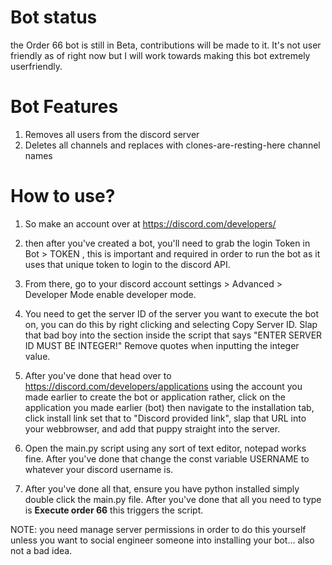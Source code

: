 # Bot status
the Order 66 bot is still in Beta, contributions will be made to it. It's not user friendly as of right now but I will work towards making this bot 
extremely userfriendly. 

# Bot Features
1. Removes all users from the discord server
2. Deletes all channels and replaces with clones-are-resting-here channel names

# How to use? 
1. So make an account over at https://discord.com/developers/

2. then after you've created a bot, you'll need to grab the login Token in Bot > TOKEN , this is important and required in order to
   run the bot as it uses that unique token to login to the discord API.

3. From there, go to your discord account settings > Advanced > Developer Mode enable developer mode.

4. You need to get the server ID of the server you want to execute the bot on, you can do this by right clicking and selecting Copy Server ID.
   Slap that bad boy into the section inside the script that says "ENTER SERVER ID MUST BE INTEGER!" Remove quotes when inputting the integer value.

5. After you've done that head over to https://discord.com/developers/applications using the account you made earlier to 
   create the bot or application rather, click on the application you made earlier (bot) then navigate to the installation tab, click install link
   set that to "Discord provided link", slap that URL into your webbrowser, and add that puppy straight into the server.

6. Open the main.py script using any sort of text editor, notepad works fine. After you've done that change the const variable USERNAME to whatever your
   discord username is. 

8. After you've done all that, ensure you have python installed simply double click the main.py file. After you've done that all you need to type
   is **Execute order 66** this triggers the script.

NOTE: you need manage server permissions in order to do this yourself unless you want to social engineer someone 
into installing your bot... also not a bad idea. 
